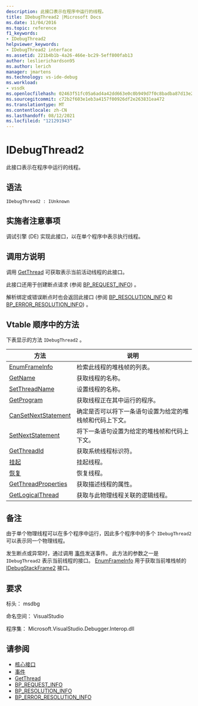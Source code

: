 ```yaml
---
description: 此接口表示在程序中运行的线程。
title: IDebugThread2 |Microsoft Docs
ms.date: 11/04/2016
ms.topic: reference
f1_keywords:
- IDebugThread2
helpviewer_keywords:
- IDebugThread2 interface
ms.assetid: 221b4b1b-4a26-466e-bc29-5eff800fab13
author: leslierichardson95
ms.author: lerich
manager: jmartens
ms.technology: vs-ide-debug
ms.workload:
- vssdk
ms.openlocfilehash: 02463f51fc05a6ad4a42dd663e0c0b949d7f0c8badba87d13e2afc459be763e6
ms.sourcegitcommit: c72b2f603e1eb3a4157f00926df2e263831ea472
ms.translationtype: MT
ms.contentlocale: zh-CN
ms.lasthandoff: 08/12/2021
ms.locfileid: "121291943"
---
```

# <a name="idebugthread2"></a>IDebugThread2
此接口表示在程序中运行的线程。

## <a name="syntax"></a>语法

```
IDebugThread2 : IUnknown
```

## <a name="notes-for-implementers"></a>实施者注意事项
 调试引擎 (DE) 实现此接口，以在单个程序中表示执行线程。

## <a name="notes-for-callers"></a>调用方说明
 调用 [GetThread](../../../extensibility/debugger/reference/idebugstackframe2-getthread.md) 可获取表示当前活动线程的此接口。

 此接口还用于创建断点请求 (参阅 [BP_REQUEST_INFO](../../../extensibility/debugger/reference/bp-request-info.md)) 。

 解析绑定或错误断点时也会返回此接口 (参阅 [BP_RESOLUTION_INFO](../../../extensibility/debugger/reference/bp-resolution-info.md) 和 [BP_ERROR_RESOLUTION_INFO](../../../extensibility/debugger/reference/bp-error-resolution-info.md)) 。

## <a name="methods-in-vtable-order"></a>Vtable 顺序中的方法
 下表显示的方法 `IDebugThread2` 。

|方法|说明|
|------------|-----------------|
|[EnumFrameInfo](../../../extensibility/debugger/reference/idebugthread2-enumframeinfo.md)|检索此线程的堆栈帧的列表。|
|[GetName](../../../extensibility/debugger/reference/idebugthread2-getname.md)|获取线程的名称。|
|[SetThreadName](../../../extensibility/debugger/reference/idebugthread2-setthreadname.md)|设置线程的名称。|
|[GetProgram](../../../extensibility/debugger/reference/idebugthread2-getprogram.md)|获取线程正在其中运行的程序。|
|[CanSetNextStatement](../../../extensibility/debugger/reference/idebugthread2-cansetnextstatement.md)|确定是否可以将下一条语句设置为给定的堆栈帧和代码上下文。|
|[SetNextStatement](../../../extensibility/debugger/reference/idebugthread2-setnextstatement.md)|将下一条语句设置为给定的堆栈帧和代码上下文。|
|[GetThreadId](../../../extensibility/debugger/reference/idebugthread2-getthreadid.md)|获取系统线程标识符。|
|[挂起](../../../extensibility/debugger/reference/idebugthread2-suspend.md)|挂起线程。|
|[恢复](../../../extensibility/debugger/reference/idebugthread2-resume.md)|恢复线程。|
|[GetThreadProperties](../../../extensibility/debugger/reference/idebugthread2-getthreadproperties.md)|获取描述线程的属性。|
|[GetLogicalThread](../../../extensibility/debugger/reference/idebugthread2-getlogicalthread.md)|获取与此物理线程关联的逻辑线程。|

## <a name="remarks"></a>备注
 由于单个物理线程可以在多个程序中运行，因此多个程序中的多个 `IDebugThread2` 可以表示同一个物理线程。

 发生断点或异常时，通过调用 [事件](../../../extensibility/debugger/reference/idebugeventcallback2-event.md)发送事件。 此方法的参数之一是 `IDebugThread2` 表示当前线程的接口。 [EnumFrameInfo](../../../extensibility/debugger/reference/idebugthread2-enumframeinfo.md) 用于获取当前堆栈帧的 [IDebugStackFrame2](../../../extensibility/debugger/reference/idebugstackframe2.md) 接口。

## <a name="requirements"></a>要求
 标头： msdbg

 命名空间： VisualStudio

 程序集： Microsoft.VisualStudio.Debugger.Interop.dll

## <a name="see-also"></a>请参阅
- [核心接口](../../../extensibility/debugger/reference/core-interfaces.md)
- [事件](../../../extensibility/debugger/reference/idebugeventcallback2-event.md)
- [GetThread](../../../extensibility/debugger/reference/idebugstackframe2-getthread.md)
- [BP_REQUEST_INFO](../../../extensibility/debugger/reference/bp-request-info.md)
- [BP_RESOLUTION_INFO](../../../extensibility/debugger/reference/bp-resolution-info.md)
- [BP_ERROR_RESOLUTION_INFO](../../../extensibility/debugger/reference/bp-error-resolution-info.md)
